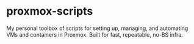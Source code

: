 # proxmox-scripts
My personal toolbox of scripts for setting up, managing, and automating VMs and containers in Proxmox. Built for fast, repeatable, no-BS infra.
